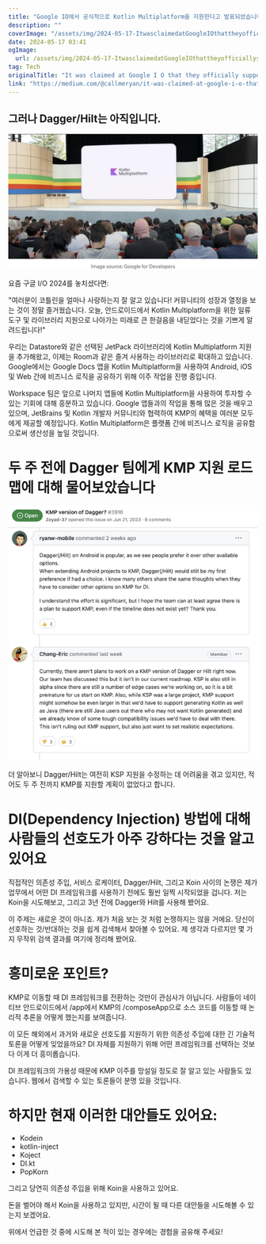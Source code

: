 ```yaml
---
title: "Google IO에서 공식적으로 Kotlin Multiplatform을 지원한다고 발표되었습니다"
description: ""
coverImage: "/assets/img/2024-05-17-ItwasclaimedatGoogleIOthattheyofficiallysupportKotlinMultiplatform_0.png"
date: 2024-05-17 03:41
ogImage: 
  url: /assets/img/2024-05-17-ItwasclaimedatGoogleIOthattheyofficiallysupportKotlinMultiplatform_0.png
tag: Tech
originalTitle: "It was claimed at Google I O that they officially support Kotlin Multiplatform"
link: "https://medium.com/@callmeryan/it-was-claimed-at-google-i-o-that-they-officially-support-kotlin-multiplatform-545b2178b638"
---
```



## 그러나 Dagger/Hilt는 아직입니다.

![이미지](/assets/img/2024-05-17-ItwasclaimedatGoogleIOthattheyofficiallysupportKotlinMultiplatform_0.png)

요즘 구글 I/O 2024를 놓치셨다면:

"여러분이 코틀린을 얼마나 사랑하는지 잘 알고 있습니다! 커뮤니티의 성장과 열정을 보는 것이 정말 즐거웠습니다. 오늘, 안드로이드에서 Kotlin Multiplatform을 위한 일류 도구 및 라이브러리 지원으로 나아가는 미래로 큰 한걸음을 내딛었다는 것을 기쁘게 알려드립니다!"

<div class="content-ad"></div>

우리는 Datastore와 같은 선택된 JetPack 라이브러리에 Kotlin Multiplatform 지원을 추가해왔고, 이제는 Room과 같은 즐겨 사용하는 라이브러리로 확대하고 있습니다. Google에서는 Google Docs 앱을 Kotlin Multiplatform을 사용하여 Android, iOS 및 Web 간에 비즈니스 로직을 공유하기 위해 이주 작업을 진행 중입니다.

Workspace 팀은 앞으로 나머지 앱들에 Kotlin Multiplatform을 사용하여 투자할 수 있는 기회에 대해 흥분하고 있습니다. Google 앱들과의 작업을 통해 많은 것을 배우고 있으며, JetBrains 및 Kotlin 개발자 커뮤니티와 협력하여 KMP의 혜택을 여러분 모두에게 제공할 예정입니다. Kotlin Multiplatform은 플랫폼 간에 비즈니스 로직을 공유함으로써 생산성을 높일 것입니다.

# 두 주 전에 Dagger 팀에게 KMP 지원 로드맵에 대해 물어보았습니다

![이미지](/assets/img/2024-05-17-ItwasclaimedatGoogleIOthattheyofficiallysupportKotlinMultiplatform_1.png)

<div class="content-ad"></div>

더 알아보니 Dagger/Hilt는 여전히 KSP 지원을 수정하는 데 어려움을 겪고 있지만, 적어도 두 주 전까지 KMP를 지원할 계획이 없었다고 합니다.

# DI(Dependency Injection) 방법에 대해 사람들의 선호도가 아주 강하다는 것을 알고 있어요

직접적인 의존성 주입, 서비스 로케이터, Dagger/Hilt, 그리고 Koin 사이의 논쟁은 제가 업무에서 어떤 DI 프레임워크를 사용하기 전에도 훨씬 일찍 시작되었을 겁니다. 저는 Koin을 시도해보고, 그리고 3년 전에 Dagger와 Hilt를 사용해 봤어요.

이 주제는 새로운 것이 아니죠. 제가 처음 보는 것 처럼 논쟁하지는 않을 거에요. 당신이 선호하는 것/반대하는 것을 쉽게 검색해서 찾아볼 수 있어요. 제 생각과 다르지만 몇 가지 무작위 검색 결과를 여기에 정리해 봤어요.

<div class="content-ad"></div>

# 흥미로운 포인트?

KMP로 이동할 때 DI 프레임워크를 전환하는 것만이 관심사가 아닙니다. 사람들이 네이티브 안드로이드에서 /app에서 KMP의 /composeApp으로 소스 코드를 이동할 때 논리적 추론을 어떻게 했는지를 보여줍니다.

이 모든 해외에서 과거와 새로운 선호도를 지원하기 위한 의존성 주입에 대한 긴 기술적 토론을 어떻게 잊었을까요? DI 자체를 지원하기 위해 어떤 프레임워크를 선택하는 것보다 이게 더 흥미롭습니다.

DI 프레임워크의 가용성 때문에 KMP 이주를 망설일 정도로 잘 알고 있는 사람들도 있습니다. 웹에서 검색할 수 있는 토론들이 분명 있을 것입니다.

<div class="content-ad"></div>

# 하지만 현재 이러한 대안들도 있어요:

- Kodein
- kotlin-inject
- Koject
- DI.kt
- PopKorn

그리고 당연히 의존성 주입을 위해 Koin을 사용하고 있어요.

돈을 벌어야 해서 Koin을 사용하고 있지만, 시간이 될 때 다른 대안들을 시도해볼 수 있는지 보겠어요.

<div class="content-ad"></div>

위에서 언급한 것 중에 시도해 본 적이 있는 경우에는 경험을 공유해 주세요!